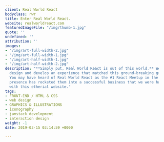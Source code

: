 ```yaml
---
client: Real World React
bodyclass: rwr
title: Enter Real World React.
website: realworldreact.com
featuredImageFile: "/img/thumb-1.jpg"
quote: ''
undefined: ''
attribution: ''
images:
- "/img/art-full-width-2.jpg"
- "/img/art-full-width-1.jpg"
- "/img/art-half-width-1.jpg"
- "/img/art-half-width-2.jpg"
description: "**Simply put, Real World React is out of this world.** We wanted to
  design and develop an experience that matched this ground-breaking group of technologists.
  You may have heard of Real World React as the #1 React Meetup in the Bay Area. This
  presence has rocketed them into a successful business that we were happy to support
  with this etherial website."
tags:
- FRONT-END / HTML & CSS
- web design
- GRAPHICS & ILLUSTRATIONS
- iconography
- jamstack development
- interaction design
weight: -1
date: 2019-03-15 03:14:59 +0000

---
```

